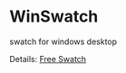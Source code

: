 # WinSwatch
swatch for windows desktop

Details: [Free Swatch](http://ascii-iicsa.blogspot.tw/2010/12/free-swatch.html)
